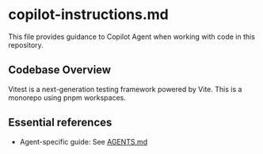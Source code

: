 # copilot-instructions.md

This file provides guidance to Copilot Agent when working with code in this repository.

## Codebase Overview

Vitest is a next-generation testing framework powered by Vite. This is a monorepo using pnpm workspaces.

## Essential references

- Agent-specific guide: See [AGENTS.md](../AGENTS.md)
